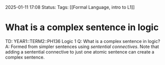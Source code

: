 2025-01-11 17:08
Status: 
Tags: [[Formal Language, intro to L1]]
# What is a complex sentence in logic

TD: YEAR1::TERM2::PH136 Logic 1
Q: What is a complex sentence in logic?
A: Formed from simpler sentences using _sentential connectives_.
Note that adding a sentential connective to just one atomic sentence can create a complex sentence.
<!--ID: 1736615611100-->
